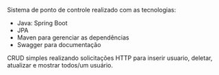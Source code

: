 Sistema de ponto de controle realizado com as tecnologias:

- Java: Spring Boot
- JPA
- Maven para gerenciar as dependências
- Swagger para documentação


CRUD simples realizando solicitações HTTP para inserir usuario, deletar, atualizar e mostrar todos/um usuário.

